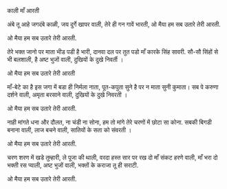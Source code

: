 काली माँ आरती

अंबे तू आहे जगदंबे काळी, जय दुर्गे खापर वाली,
तेरे ही गन गावें भारती, ओ मैया हम सब उतारे तेरी आरती.

ओ मैया हम सब उतारे तेरी आरती.

तेरे भक्त जानो पर माता भीड पडी है भारी,
दानवा दल पर तुत पडो माँ कारके सिंह सावरी.
सौ-सौ सिंहों से भी बलशाली, है अष्ट भुजों वाली,
दुखियों के दुखे निवर्ती ।

ओ मैया हम सब उतारे तेरी आरती

माँ-बेटे का है इस जगा में बडा ही निर्मला नाता,
पूत-कपुता सुने है पर न माता सुनी कुमाता।
सब पे करुणा दर्शने वाली, अमृता बरसाने वाली,
दुखियों के दुखे निवरती ।

ओ मैया हम सब उतारे तेरी आरती.

नाही मांगते धना और दौलत, ना चंडी ना सोना,
हम तो मांगे तेरे चरणों में छोटा सा कोना.
सबकी बिगडी बनाना वाली, लाज बचने वाली,
सातियों के सता को संवरती ।

ओ मैया हम सब उतारे तेरी आरती.

चरण शरण में खडे तुम्हारी, ले पूजा की थाली,
वरदा हस्त सार पर रख दो माँ संकट हरणे वाली,
माँ भरा दो भक्ती रस प्याली, अष्ट भुजों वाली,
भक्तों के कराजा तू ही सराटी.

ओ मैया हम सब उतारे तेरी आरती.
